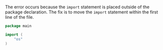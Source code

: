 The error occurs because the `import` statement is placed outside of the package declaration. The fix is to move the `import` statement within the first line of the file.

```go
package main

import (
	"os"
)
```
